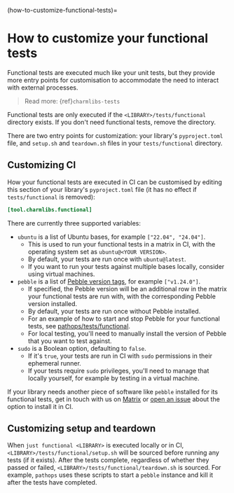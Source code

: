 (how-to-customize-functional-tests)=
# How to customize your functional tests

Functional tests are executed much like your unit tests, but they provide more entry points for customisation to accommodate the need to interact with external processes.

> Read more: {ref}`charmlibs-tests`

Functional tests are only executed if the `<LIBRARY>/tests/functional` directory exists.
If you don't need functional tests, remove the directory.

There are two entry points for customization: your library's `pyproject.toml` file, and `setup.sh` and `teardown.sh` files in your `tests/functional` directory.

## Customizing CI

How your functional tests are executed in CI can be customised by editing this section of your library's `pyproject.toml` file (it has no effect if `tests/functional` is removed):

```toml
[tool.charmlibs.functional]
```

There are currently three supported variables:
- `ubuntu` is a list of Ubuntu bases, for example `["22.04", "24.04"]`.
    - This is used to run your functional tests in a matrix in CI, with the operating system set as `ubuntu@<YOUR VERSION>`.
    - By default, your tests are run once with `ubuntu@latest`.
    - If you want to run your tests against multiple bases locally, consider using virtual machines.
- `pebble` is a list of [Pebble version tags](https://github.com/canonical/pebble/tags), for example `["v1.24.0"]`.
    - If specified, the Pebble version will be an additional row in the matrix your functional tests are run with, with the corresponding Pebble version installed.
    - By default, your tests are run once without Pebble installed.
    - For an example of how to start and stop Pebble for your functional tests, see [pathops/tests/functional](https://github.com/canonical/charmlibs/tree/main/pathops/tests/functional).
    - For local testing, you'll need to manually install the version of Pebble that you want to test against.
- `sudo` is a Boolean option, defaulting to `false`.
    - If it's `true`, your tests are run in CI with `sudo` permissions in their ephemeral runner.
    - If your tests require `sudo` privileges, you'll need to manage that locally yourself, for example by testing in a virtual machine.

If your library needs another piece of software like `pebble` installed for its functional tests, get in touch with us on [Matrix](https://matrix.to/#/#charmhub-charmdev:ubuntu.com) or [open an issue](https://github.com/canonical/charmlibs/issues/new) about the option to install it in CI.

## Customizing setup and teardown

When `just functional <LIBRARY>` is executed locally or in CI, `<LIBRARY>/tests/functional/setup.sh` will be sourced before running any tests (if it exists).
After the tests complete, regardless of whether they passed or failed, `<LIBRARY>/tests/functional/teardown.sh` is sourced.
For example, `pathops` uses these scripts to start a `pebble` instance and kill it after the tests have completed.
